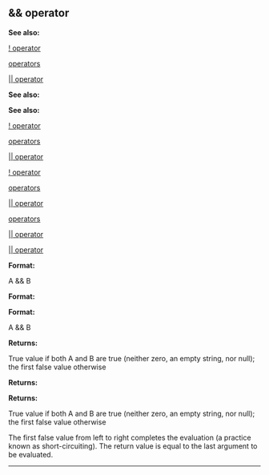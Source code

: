 

 && operator
-------------




**See also:** 


[! operator](#/operator/!) 

[operators](#/operator) 

[|| operator](#/operator/||) 





**See also:** 

**See also:**

[! operator](#/operator/!) 

[operators](#/operator) 

[|| operator](#/operator/||) 



[! operator](#/operator/!)

[operators](#/operator) 

[|| operator](#/operator/||) 


[operators](#/operator)

[|| operator](#/operator/||) 

[|| operator](#/operator/||)


**Format:** 


 A && B
 


**Format:** 

**Format:**

 A && B



**Returns:** 


 True value if both A and B are true (neither zero, an empty string, nor null); the first false value otherwise
 


**Returns:** 

**Returns:**

 True value if both A and B are true (neither zero, an empty string, nor null); the first false value otherwise


 The first false value from left to right completes the evaluation (a
practice known as short-circuiting). The return value is equal to the last
argument to be evaluated.





---


